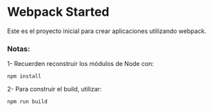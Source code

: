 # Webpack Started

Este es el proyecto inicial para crear aplicaciones utilizando webpack.

### Notas:
1- Recuerden reconstruir los módulos de Node con:
```
npm install
```

2- Para construir el build, utilizar:
```
npm run build
```